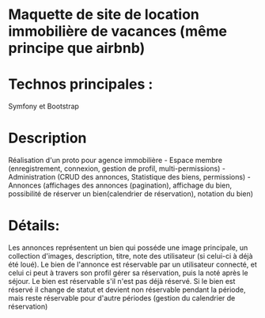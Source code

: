# Maquette de site de location immobilière de vacances (même principe que airbnb)

# Technos principales :
  Symfony et Bootstrap
  
# Description
  Réalisation d'un proto pour agence immobilière 
    - Espace membre (enregistrement, connexion, gestion de profil, multi-permissions)
    - Administration (CRUD des annonces, Statistique des biens, permissions)
    - Annonces (affichages des annonces (pagination), affichage du bien, possibilité de réserver un bien(calendrier de réservation), notation du bien)
    
# Détails:
  Les annonces représentent un bien qui posséde une image principale, un collection d'images, description, titre, note des utilisateur (si celui-ci à déjà été loué).
  Le bien de l'annonce est réservable par un utilisateur connecté, et celui ci peut à travers son profil gérer sa réservation, puis la noté après le séjour.
  Le bien est réservable s'il n'est pas déjà réservé.
  Si le bien est réservé il change de statut et devient non réservable pendant la période, mais reste réservable pour d'autre périodes (gestion du calendrier
  de réservation)
